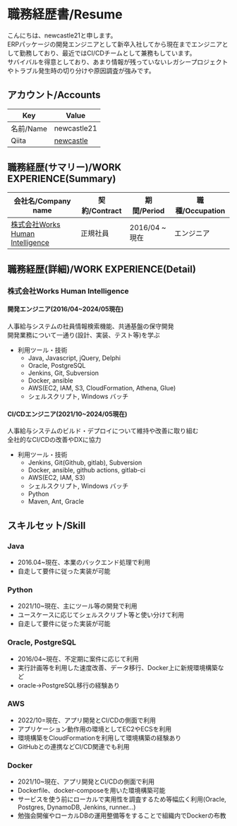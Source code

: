 # 職務経歴書/Resume

こんにちは、newcastle21と申します。<br>
ERPパッケージの開発エンジニアとして新卒入社してから現在までエンジニアとして勤務しており、最近ではCI/CDチームとして兼務もしています。<br>
サバイバルを得意としており、あまり情報が残っていないレガシープロジェクトやトラブル発生時の切り分けや原因調査が強みです。

## アカウント/Accounts

|  Key  |  Value  | 
|  ----  |  ----  | 
|  名前/Name  |  newcastle21  | 
|  Qiita  |  [newcastle](https://qiita.com/newcastle)  | 

## 職務経歴(サマリー)/WORK EXPERIENCE(Summary)

|  会社名/Company name  |  契約/Contract  |  期間/Period  |  職種/Occupation  | 
|  ----  |  ----  |  ----  |  ----  | 
|  [株式会社Works Human Intelligence](https://www.works-hi.co.jp)  |  正規社員  |  2016/04 ~ 現在  |  エンジニア  | 

## 職務経歴(詳細)/WORK EXPERIENCE(Detail)

### 株式会社Works Human Intelligence

#### 開発エンジニア(2016/04~2024/05現在)
人事給与システムの社員情報検索機能、共通基盤の保守開発<br>
開発業務について一通り(設計、実装、テスト等)を学ぶ
* 利用ツール・技術
  * Java, Javascript, jQuery, Delphi
  * Oracle, PostgreSQL
  * Jenkins, Git, Subversion
  * Docker, ansible
  * AWS(EC2, IAM, S3, CloudFormation, Athena, Glue)
  * シェルスクリプト, Windows バッチ

 #### CI/CDエンジニア(2021/10~2024/05現在)
 人事給与システムのビルド・デプロイについて維持や改善に取り組む<br>
 全社的なCI/CDの改善やDXに協力
* 利用ツール・技術
  * Jenkins, Git(Github, gitlab), Subversion
  * Docker, ansible, github actions, gitlab-ci
  * AWS(EC2, IAM, S3)
  * シェルスクリプト, Windows バッチ
  * Python
  * Maven, Ant, Gracle

## スキルセット/Skill

### Java
* 2016.04~現在、本業のバックエンド処理で利用
* 自走して要件に従った実装が可能

### Python
* 2021/10~現在、主にツール等の開発で利用
* ユースケースに応じてシェルスクリプト等と使い分けて利用
* 自走して要件に従った実装が可能

### Oracle, PostgreSQL
* 2016/04~現在、不定期に案件に応じて利用
* 実行計画等を利用した速度改善、データ移行、Docker上に新規環境構築など
* oracle→PostgreSQL移行の経験あり

### AWS
* 2022/10=現在、アプリ開発とCI/CDの側面で利用
* アプリケーション動作用の環境としてEC2やECSを利用
* 環境構築をCloudFormationを利用して環境構築の経験あり
* GitHubとの連携などCI/CD関連でも利用

### Docker
* 2021/10~現在、アプリ開発とCI/CDの側面で利用
* Dockerfile、docker-composeを用いた環境構築可能
* サービスを使う前にローカルで実用性を調査するため等幅広く利用(Oracle, Postgres, DynamoDB, Jenkins, runner...)
* 勉強会開催やローカルDBの運用整備等をすることで組織内でDockerの布教
